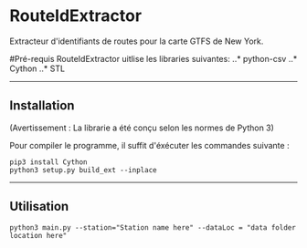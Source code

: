 # RouteIdExtractor
Extracteur d'identifiants de routes pour la carte GTFS de New York.

#Pré-requis
RouteIdExtractor uitlise les libraries suivantes:
 ..* python-csv
 ..* Cython
 ..* STL
 
 ---
 
## Installation
(Avertissement : La librarie a été conçu selon les normes de Python 3)

Pour compiler le programme, il suffit d'éxécuter les commandes suivante :
```
pip3 install Cython
python3 setup.py build_ext --inplace 
```

---

## Utilisation
```
python3 main.py --station="Station name here" --dataLoc = "data folder location here"
```
